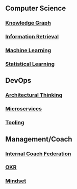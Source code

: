 ## Computer Science

### [Knowledge Graph](KG.md)

### [Information Retrieval](IR.md)

### [Machine Learning](ML.md)

### [Statistical Learning](SL.md)


## DevOps

### [Architectural Thinking](AT.md)

### [Microservices](MS.md)

### [Tooling](TL.md)


## Management/Coach

### [Internal Coach Federation](ICF.md)

### [OKR](OKR.md)

### [Mindset](MIND.md)

